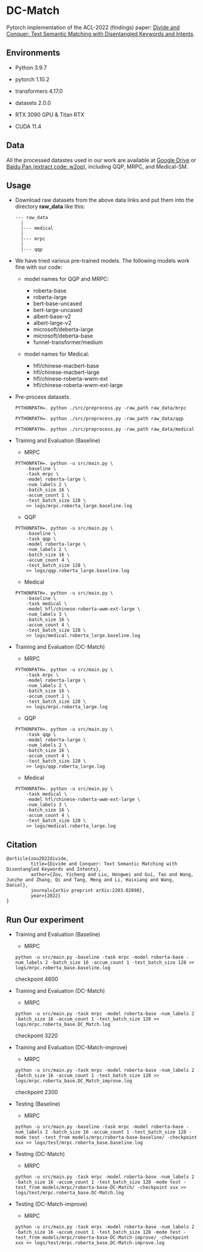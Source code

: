 # DC-Match

Pytorch implementation of the ACL-2022 (findings) paper: [Divide and Conquer: Text Semantic Matching with Disentangled Keywords and Intents](https://arxiv.org/abs/2203.02898).

## Environments

* Python 3.9.7
 
* pytorch 1.10.2

* transformers 4.17.0

* datasets 2.0.0

* RTX 3090 GPU & Titan RTX

* CUDA 11.4

## Data

All the processed datastes used in our work are available at [Google Drive](https://drive.google.com/file/d/1OugsTLxqdoxAWaC93hn8xAoiMzjdxjXg/view?usp=sharing) or [Baidu Pan  (extract code: w2op)](https://pan.baidu.com/s/1H1fpJJL9wZEMDicdBOemwg?pwd=w2op), including QQP, MRPC, and Medical-SM.

## Usage

* Download raw datasets from the above data links and put them into the directory **raw_data** like this:

	```
	--- raw_data
	  |
	  |--- medical
	  |
      |--- mrpc
      |
      |--- qqp
	```

* We have tried various pre-trained models. The following models work fine with our code:

    * model names for QQP and MRPC:
        - roberta-base
        - roberta-large
        - bert-base-uncased
        - bert-large-uncased
        - albert-base-v2
        - albert-large-v2
        - microsoft/deberta-large
        - microsoft/deberta-base
        - funnel-transformer/medium

    * model names for Medical:
        - hfl/chinese-macbert-base
        - hfl/chinese-macbert-large
        - hfl/chinese-roberta-wwm-ext
        - hfl/chinese-roberta-wwm-ext-large

* Pre-process datasets.

    ```
    PYTHONPATH=. python ./src/preprocess.py -raw_path raw_data/mrpc
    ```
    ```
    PYTHONPATH=. python ./src/preprocess.py -raw_path raw_data/qqp
    ```
    ```
    PYTHONPATH=. python ./src/preprocess.py -raw_path raw_data/medical
    ```

* Training and Evaluation (Baseline)

    * MRPC
    ```
    PYTHONPATH=. python -u src/main.py \
        -baseline \
        -task mrpc \
        -model roberta-large \
        -num_labels 2 \
        -batch_size 16 \
        -accum_count 1 \
        -test_batch_size 128 \
        >> logs/mrpc.roberta_large.baseline.log
    ```

    * QQP
    ```
    PYTHONPATH=. python -u src/main.py \
        -baseline \
        -task qqp \
        -model roberta-large \
        -num_labels 2 \
        -batch_size 16 \
        -accum_count 4 \
        -test_batch_size 128 \
        >> logs/qqp.roberta_large.baseline.log
    ```

    * Medical
    ```
    PYTHONPATH=. python -u src/main.py \
        -baseline \
        -task medical \
        -model hfl/chinese-roberta-wwm-ext-large \
        -num_labels 3 \
        -batch_size 16 \
        -accum_count 4 \
        -test_batch_size 128 \
        >> logs/medical.roberta_large.baseline.log
    ```

* Training and Evaluation (DC-Match)

    * MRPC
    ```
    PYTHONPATH=. python -u src/main.py \
        -task mrpc \
        -model roberta-large \
        -num_labels 2 \
        -batch_size 16 \
        -accum_count 1 \
        -test_batch_size 128 \
        >> logs/mrpc.roberta_large.log
    ```

    * QQP
    ```
    PYTHONPATH=. python -u src/main.py \
        -task qqp \
        -model roberta-large \
        -num_labels 2 \
        -batch_size 16 \
        -accum_count 4 \
        -test_batch_size 128 \
        >> logs/qqp.roberta_large.log
    ```

    * Medical
    ```
    PYTHONPATH=. python -u src/main.py \
        -task medical \
        -model hfl/chinese-roberta-wwm-ext-large \
        -num_labels 3 \
        -batch_size 16 \
        -accum_count 4 \
        -test_batch_size 128 \
        >> logs/medical.roberta_large.log
    ```

## Citation

    @article{zou2022divide,
             title={Divide and Conquer: Text Semantic Matching with Disentangled Keywords and Intents},
             author={Zou, Yicheng and Liu, Hongwei and Gui, Tao and Wang, Junzhe and Zhang, Qi and Tang, Meng and Li, Haixiang and Wang, Daniel},
             journal={arXiv preprint arXiv:2203.02898},
             year={2022}
    }

## Run Our experiment
* Training and Evaluation (Baseline)

    * MRPC
    ```
    python -u src/main.py -baseline -task mrpc -model roberta-base -num_labels 2 -batch_size 16 -accum_count 1 -test_batch_size 128 >> logs/mrpc.roberta_base.baseline.log
    ```
  checkpoint 4600

* Training and Evaluation (DC-Match)

    * MRPC
    ```
    python -u src/main.py -task mrpc -model roberta-base -num_labels 2 -batch_size 16 -accum_count 1 -test_batch_size 128 >> logs/mrpc.roberta_base.DC_Match.log
    ```
  checkpoint 3220

* Training and Evaluation (DC-Match-improve)

    * MRPC
    ```
    python -u src/main.py -task mrpc -model roberta-base -num_labels 2 -batch_size 16 -accum_count 1 -test_batch_size 128 >> logs/mrpc.roberta_base.DC_Match_improve.log
    ```
  checkpoint 2300

* Testing (Baseline)

    * MRPC
    ```
    python -u src/main.py -baseline -task mrpc -model roberta-base -num_labels 2 -batch_size 16 -accum_count 1 -test_batch_size 128 -mode test -test_from models/mrpc/roberta-base-baseline/ -checkpoint xxx >> logs/test/mrpc.roberta_base.baseline.log
    ```

* Testing (DC-Match)

    * MRPC
    ```
    python -u src/main.py -task mrpc -model roberta-base -num_labels 2 -batch_size 16 -accum_count 1 -test_batch_size 128 -mode test -test_from models/mrpc/roberta-base-DC-Match/ -checkpoint xxx >> logs/test/mrpc.roberta_base.DC-Match.log
    ```

* Testing (DC-Match-improve)

    * MRPC
    ```
    python -u src/main.py -task mrpc -model roberta-base -num_labels 2 -batch_size 16 -accum_count 1 -test_batch_size 128 -mode test -test_from models/mrpc/roberta-base-DC-Match-improve/ -checkpoint xxx >> logs/test/mrpc.roberta_base.DC-Match-improve.log
    ```
